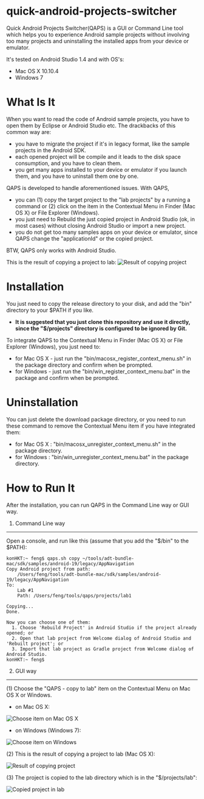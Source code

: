 # quick-android-projects-switcher
Quick Android Projects Switcher(QAPS) is a GUI or Command Line tool which helps you to experience Android sample projects without involving too many projects and uninstalling the installed apps from your device or emulator.

It's tested on Android Studio 1.4 and with OS's:

* Mac OS X 10.10.4
* Windows 7

What Is It
==========
When you want to read the code of Android sample projects, you have to open them by Eclipse or Android Studio etc. The drackbacks of this common way are:

* you have to migrate the project if it's in legacy format, like the sample projects in the Android SDK.
* each opened project will be compile and it leads to the disk space consumption, and you have to clean them.
* you get many apps installed to your device or emulator if you launch them, and you have to uninstall them one by one.

QAPS is developed to handle aforementioned issues. With QAPS,

* you can (1) copy the target project to the "lab projects" by a running a command or (2) click on the item in the Contextual Menu in Finder (Mac OS X) or File Explorer (Windows).
* you just need to Rebuild the just copied project in Android Studio (ok, in most cases) without closing Android Studio or import a new project.
* you do not get too many samples apps on your device or emulator, since QAPS change the "applicationId" or the copied project.

BTW, QAPS only works with Android Studio.

This is the result of copying a project to lab:
![Result of copying project](doc/images/project_copied_to_lab.png "Result of copying project")

Installation
============
You just need to copy the release directory to your disk, and add the "bin" directory to your $PATH if you like.

  * **It is suggested that you just clone this repository and use it directly, since the "$/projects" directory is configured to be ignored by Git.**

To integrate QAPS to the Contextual Menu in Finder (Mac OS X) or File Explorer (Windows), you just need to:

* for Mac OS X - just run the "bin/macosx_register_context_menu.sh" in the package directory and confirm when be prompted.
* for Windows - just run the "bin/win_register_context_menu.bat" in the package and confirm when be prompted.

Uninstallation
============
You can just delete the download package directory, or you need to run these command to remove the Contextual Menu item if you have integrated them:

* for Mac OS X : "bin/macosx_unregister_context_menu.sh" in the package directory.
* for Windows : "bin/win_unregister_context_menu.bat" in the package directory.


How to Run It
=============
After the installation, you can run QAPS in the Command Line way or GUI way.

1. Command Line way
-------------------
Open a console, and run like this (assume that you add the "$/bin" to the $PATH):

```
konHKT:~ feng$ qaps.sh copy ~/tools/adt-bundle-mac/sdk/samples/android-19/legacy/AppNavigation
Copy Android project from path:
    /Users/feng/tools/adt-bundle-mac/sdk/samples/android-19/legacy/AppNavigation
To:
    Lab #1
    Path: /Users/feng/tools/qaps/projects/lab1

Copying...
Done.

Now you can choose one of them:
  1. Choose 'Rebuild Project' in Android Studio if the project already opened; or
  2. Open that lab project from Welcome dialog of Android Studio and 'Rebuilt project'; or
  3. Import that lab project as Gradle project from Welcome dialog of Android Studio.
konHKT:~ feng$
```

2. GUI way
----------

(1) Choose the "QAPS - copy to lab" item on the Contextual Menu on Mac OS X or Windows.

* on Mac OS X:

![Choose item on Mac OS X](doc/images/contextual_menu_on_macosx.png "Choose item on Mac OS X")

* on Windows (Windows 7):

![Choose item on Windows](doc/images/contextual_menu_on_windows.png "Choose item on Windows")

(2) This is the result of copying a project to lab (Mac OS X):

![Result of copying project](doc/images/project_copied_to_lab.png "Result of copying project")

(3) The project is copied to the lab directory which is in the "$/projects/lab<N>":

![Copied project in lab](doc/images/the_imported_project_in_lab1.png "Copied project in lab")
